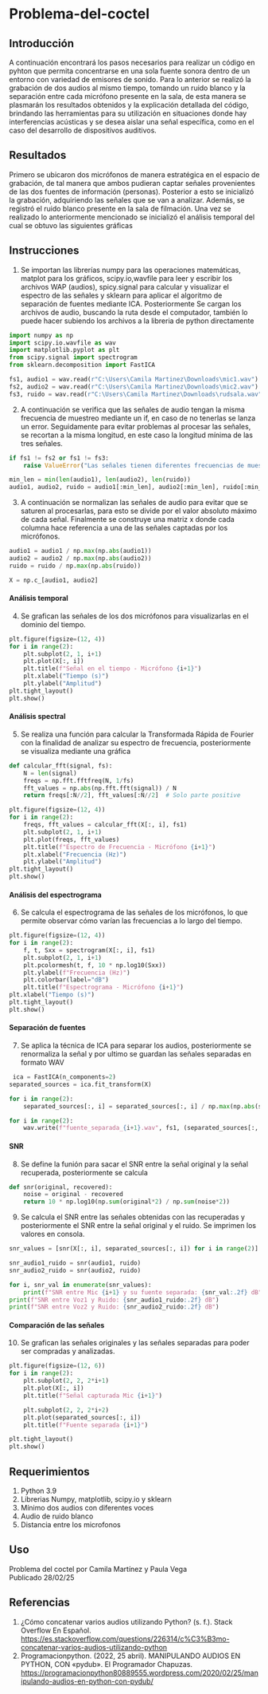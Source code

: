 # Problema-del-coctel
## Introducción 
A continuación encontrará los pasos necesarios para realizar un código en pyhton que permita concentrarse en una sola fuente sonora dentro de un entorno con variedad de emisores de sonido. Para lo anterior se realizó la grabación de dos audios al mismo tiempo, tomando un ruido blanco y la separación entre cada micrófono presente en la sala, de esta manera se plasmarán los resultados obtenidos y la explicación detallada del código, brindando las herramientas para su utilización en situaciones donde hay interferencias acústicas y se desea aislar una señal específica, como en el caso del desarrollo de dispositivos auditivos.

## Resultados
Primero se ubicaron dos micrófonos de manera estratégica en el espacio de grabación, de tal manera que ambos pudieran captar señales provenientes de las dos fuentes de información (personas). Posterior a esto se inicializó la grabación, adquiriendo las señales que se van a analizar. Además, se registró el ruido blanco presente en la sala de filmación. Una vez se realizado lo anteriormente mencionado se inicializó el análisis temporal del cual se obtuvo las siguientes gráficas




## Instrucciones
1. Se importan las librerías numpy para las operaciones matemáticas, matplot para los gráficos, scipy.io,wavfile para leer y escribir los archivos WAP (audios), spicy.signal para calcular y visualizar el espectro de las señales y sklearn para aplicar el algoritmo de separación de fuentes mediante ICA. 
Posteriormente Se cargan los archivos de audio, buscando la ruta desde el computador, también lo puede hacer subiendo los archivos a la libreria de python directamente

```python
import numpy as np
import scipy.io.wavfile as wav
import matplotlib.pyplot as plt
from scipy.signal import spectrogram
from sklearn.decomposition import FastICA

fs1, audio1 = wav.read(r"C:\Users\Camila Martinez\Downloads\mic1.wav")
fs2, audio2 = wav.read(r"C:\Users\Camila Martinez\Downloads\mic2.wav")
fs3, ruido = wav.read(r"C:\Users\Camila Martinez\Downloads\rudsala.wav")
```

2. A continuación se verifica que las señales de audio tengan la misma frecuencia de muestreo mediante un if, en caso de no tenerlas se lanza un error. 
Seguidamente para evitar problemas al procesar las señales, se recortan a la misma longitud, en este caso la longitud mínima de las tres señales.

``` python
if fs1 != fs2 or fs1 != fs3:
    raise ValueError("Las señales tienen diferentes frecuencias de muestreo.")

min_len = min(len(audio1), len(audio2), len(ruido))
audio1, audio2, ruido = audio1[:min_len], audio2[:min_len], ruido[:min_len]
```
3. A continuación se normalizan las señales de audio para evitar que se saturen al procesarlas, para esto se divide por el valor absoluto máximo de cada señal.
Finalmente se construye una matriz x donde cada columna hace referencia a una de las señales captadas por los micrófonos.
``` python
audio1 = audio1 / np.max(np.abs(audio1))
audio2 = audio2 / np.max(np.abs(audio2))
ruido = ruido / np.max(np.abs(ruido))

X = np.c_[audio1, audio2]
```

#### Análisis temporal
4. Se grafican las señales de los dos micrófonos para visualizarlas en el dominio del tiempo.

``` Python
plt.figure(figsize=(12, 4))
for i in range(2):
    plt.subplot(2, 1, i+1)
    plt.plot(X[:, i])
    plt.title(f"Señal en el tiempo - Micrófono {i+1}")
    plt.xlabel("Tiempo (s)")
    plt.ylabel("Amplitud")
plt.tight_layout()
plt.show()
``` 

#### Análisis spectral
5. Se realiza una función para calcular la Transformada Rápida de Fourier con la finalidad de analizar su espectro de frecuencia, posteriormente se visualiza mediante una gráfica
``` python
def calcular_fft(signal, fs):
    N = len(signal)
    freqs = np.fft.fftfreq(N, 1/fs)
    fft_values = np.abs(np.fft.fft(signal)) / N
    return freqs[:N//2], fft_values[:N//2]  # Solo parte positive

plt.figure(figsize=(12, 4))
for i in range(2):
    freqs, fft_values = calcular_fft(X[:, i], fs1)
    plt.subplot(2, 1, i+1)
    plt.plot(freqs, fft_values)
    plt.title(f"Espectro de Frecuencia - Micrófono {i+1}")
    plt.xlabel("Frecuencia (Hz)")
    plt.ylabel("Amplitud")
plt.tight_layout()
plt.show()
```

#### Análisis del espectrograma
6. Se calcula el espectrograma de las señales de los micrófonos, lo que permite observar cómo varían las frecuencias a lo largo del tiempo.
``` python
plt.figure(figsize=(12, 4))
for i in range(2):
    f, t, Sxx = spectrogram(X[:, i], fs1)
    plt.subplot(2, 1, i+1)
    plt.pcolormesh(t, f, 10 * np.log10(Sxx))
    plt.ylabel(f"Frecuencia (Hz)")
    plt.colorbar(label="dB")
    plt.title(f"Espectrograma - Micrófono {i+1}")
plt.xlabel("Tiempo (s)")
plt.tight_layout()
plt.show()
```
#### Separación de fuentes
7. Se aplica la técnica de ICA para separar los audios, posteriormente se renormaliza la señal y por ultimo se guardan las señales separadas en formato WAV

``` python
 ica = FastICA(n_components=2)
separated_sources = ica.fit_transform(X)

for i in range(2):
    separated_sources[:, i] = separated_sources[:, i] / np.max(np.abs(separated_sources[:, i]))  # Re-normalizar

for i in range(2):
    wav.write(f"fuente_separada_{i+1}.wav", fs1, (separated_sources[:, i] * 32767).astype(np.int16))
```
#### SNR
8. Se define la funión para sacar el SNR entre la señal original y la señal recuperada, posteriormente se calcula 
 
``` python
def snr(original, recovered):
    noise = original - recovered
    return 10 * np.log10(np.sum(original*2) / np.sum(noise*2))
```
9. Se calcula el SNR entre las señales obtenidas con las recuperadas y posteriormente el SNR entre la señal original y el ruido.
Se imprimen los valores en consola.
``` python
snr_values = [snr(X[:, i], separated_sources[:, i]) for i in range(2)]

snr_audio1_ruido = snr(audio1, ruido)
snr_audio2_ruido = snr(audio2, ruido)

for i, snr_val in enumerate(snr_values):
    print(f"SNR entre Mic {i+1} y su fuente separada: {snr_val:.2f} dB")
print(f"SNR entre Voz1 y Ruido: {snr_audio1_ruido:.2f} dB")
print(f"SNR entre Voz2 y Ruido: {snr_audio2_ruido:.2f} dB")
```

#### Comparación de las señales
10. Se grafican las señales originales y las señales separadas para poder ser compradas y analizadas. 
```python
plt.figure(figsize=(12, 6))
for i in range(2):
    plt.subplot(2, 2, 2*i+1)
    plt.plot(X[:, i])
    plt.title(f"Señal capturada Mic {i+1}")

    plt.subplot(2, 2, 2*i+2)
    plt.plot(separated_sources[:, i])
    plt.title(f"Fuente separada {i+1}")

plt.tight_layout()
plt.show()
```




## Requerimientos
1. Python 3.9
2. Librerias Numpy, matplotlib, scipy.io y sklearn 
3. Mínimo dos audios con diferentes voces
4. Audio de ruido blanco 
5. Distancia entre los microfonos



## Uso
 Problema del coctel por Camila Martínez y Paula Vega  
 Publicado 28/02/25

 ## Referencias
1. ¿Cómo concatenar varios audios utilizando Python? (s. f.). Stack Overflow En Español. https://es.stackoverflow.com/questions/226314/c%C3%B3mo-concatenar-varios-audios-utilizando-python
2. Programacionpython. (2022, 25 abril). MANIPULANDO AUDIOS EN PYTHON, CON «pydub». El Programador Chapuzas. https://programacionpython80889555.wordpress.com/2020/02/25/manipulando-audios-en-python-con-pydub/
